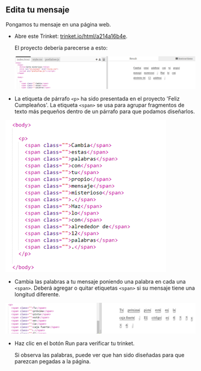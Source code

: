 ## Edita tu mensaje

Pongamos tu mensaje en una página web.

+ Abre este Trinket: <a href="https://trinket.io/html/a214a16b4e" target="_blank">trinket.io/html/a214a16b4e</a>.
    
    El proyecto debería parecerse a esto:
    
    ![captura de pantalla](images/letter-starter.png)

+ La etiqueta de párrafo `<p>` ha sido presentada en el proyecto 'Feliz Cumpleaños'. La etiqueta `<span>` se usa para agrupar fragmentos de texto más pequeños dentro de un párrafo para que podamos diseñarlos.

![captura de pantalla](images/letter-placeholder.png)

+ Cambia las palabras a tu mensaje poniendo una palabra en cada una `<span>`. Deberá agregar o quitar etiquetas `<span>` si su mensaje tiene una longitud diferente. 

![captura de pantalla](images/letter-message.png)

+ Haz clic en el botón Run para verificar tu trinket.
    
    Si observa las palabras, puede ver que han sido diseñadas para que parezcan pegadas a la página.